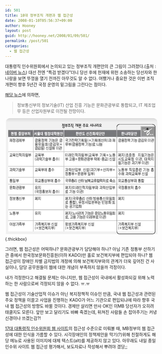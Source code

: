 ```yaml
---
id: 501
title: 18대 정부조직 개편과 웹 접근성
date: 2008-01-10T05:56:37+09:00
author: Hooney
layout: post
guid: http://hooney.net/2008/01/09/501/
permalink: /post/501
categories:
  - 웹 접근성
---
```

대통령직 인수위원회에서 논의되고 있는 정부조직 개편안의 큰 그림이 그려졌다.(출처 : [네이버 뉴스](http://news.naver.com/main/read.nhn?mode=LS2D&mid=sec&sid1=100&sid2=266&oid=032&aid=0000261685&iid=)) 대선 전엔 &#8220;특검 받겠다&#8221;더니 당선 후에 헌재에 위헌 소송하는 당선자와 한나랑을 보면 뚜껑을 열기 전까진 아무것도 알 수 없다. 어쨌거나 중요한 것은 이번 조직 개편이 향후 5년간 국정 운영의 밑그림을 그린다는 점이다.

[해당 뉴스](http://news.naver.com/main/read.nhn?mode=LS2D&mid=sec&sid1=100&sid2=266&oid=032&aid=0000261685&iid=)에 의하면, 

> 정보통신부의 정보기술(IT) 산업 진흥 기능은 문화관광부로 통합되고, IT 제조업무 등은 산업자원부로 이전될 전망이다.

[<img src="/wp-content/uploads/2008/01/119883541158_20071229.JPG" width="540" height="387" alt="18대 정부 조직 개편안" class="imageframe" />](/wp-content/uploads/2008/01/119883541158_20071229.JPG "18대 정부 조직 개편안"){.thickbox}

그러면, 웹 접근성은 어떡하나? 문화관광부가 담당해야 하나? 아님 기존 정통부 산하기관 중에서 한국정보문화진흥원(이하 KADO)만 홀로 보건복지부에 편입되야 하나? 웹 접근성이 장애인 차별 금지법의 개정에 의해 보건복지부와의 관계가 더욱 깊어진 건 사실이나, 담당 공무원들이 웹에 대한 개념이 부족하지 않을까 걱정이다.

내가 걱정한다고 해결될 문제는 아니지만, 웹 접근성이 국내에서 활성화되길 위해 노력하는 한 사람으로써 걱정되지 않을 수 없다. ㅠ.ㅠ

웹 접근성이 기술산업적 이슈가 아닌 복지정책적 이슈인 만큼, 국내 웹 접근성과 관련된 주요 정책을 이끌고 사업을 진행하는 KADO가 어느 기관으로 편입되냐에 따라 향후 국내 웹 접근성의 방향도 바뀔 것이다. 경제만 살리면 만사 OK인 이MB 당선자가 오히려 태클지도 모른다. 앞만 보고 달리기도 바빠 죽겠는데, 뒤쳐진 사람들 손 잡아주기는 커녕 신경이나 쓰겠는감?!

[17대 대통령직 인수위원회 웹 사이트](http://www.17insu.or.kr/)의 접근성 수준으로 미뤄볼 때, MB정부의 웹 접근성에 대한 인식을 가름할 수 있다. 시각장애인의 정책제안을 막기(?)위해 친절하게도 해당 메뉴로 사용된 이미지에 대체 텍스트(alt)를 제공하지 않고 있다. 아무래도 내일 종일 인수위 사이트 웹 접근성 평가해서, 보도자료나 작성해서 뿌려야 겠당;;